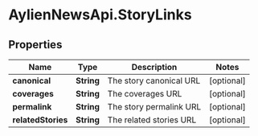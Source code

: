 # AylienNewsApi.StoryLinks

## Properties

Name | Type | Description | Notes
------------ | ------------- | ------------- | -------------
**canonical** | **String** | The story canonical URL | [optional] 
**coverages** | **String** | The coverages URL | [optional] 
**permalink** | **String** | The story permalink URL | [optional] 
**relatedStories** | **String** | The related stories URL | [optional] 


